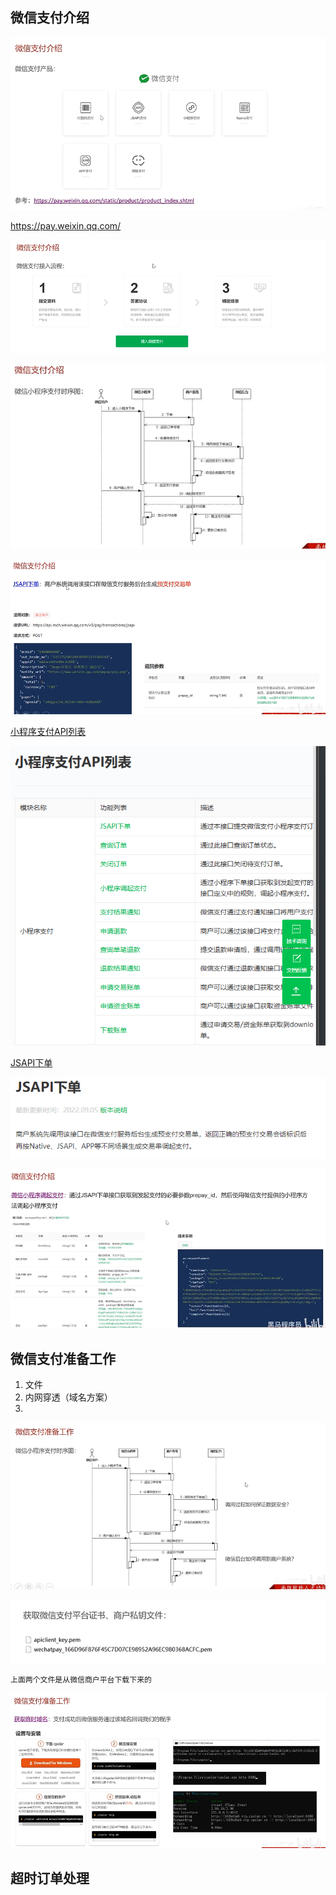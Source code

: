 ## 微信支付介绍

 ![image-20240617153329056](./assets/image-20240617153329056.png)

https://pay.weixin.qq.com/

![image-20240617153744927](./assets/image-20240617153744927.png)

![image-20240617154208231](./assets/image-20240617154208231.png)

![image-20240617155655479](./assets/image-20240617155655479.png)

[小程序支付API列表](https://pay.weixin.qq.com/wiki/doc/apiv3/open/pay/chapter2_8_3.shtml)

![image-20240617155950126](./assets/image-20240617155950126.png)

[JSAPI下单](https://pay.weixin.qq.com/wiki/doc/apiv3/apis/chapter3_5_1.shtml)

![image-20240617155937671](./assets/image-20240617155937671.png)

![image-20240617160222124](./assets/image-20240617160222124.png)

## 微信支付准备工作

1. 文件
2. 内网穿透（域名方案）
3. 

![image-20240617161037136](./assets/image-20240617161037136.png)

![image-20240617161055840](./assets/image-20240617161055840.png)

```
上面两个文件是从微信商户平台下载下来的
```

![image-20240617161230647](./assets/image-20240617161230647.png)

## 超时订单处理

